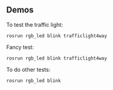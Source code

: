 
Demos
-----

To test the traffic light:

    rosrun rgb_led blink trafficlight4way


Fancy test:

    rosrun rgb_led blink trafficlight4way


To do other tests:

    rosrun rgb_led blink
